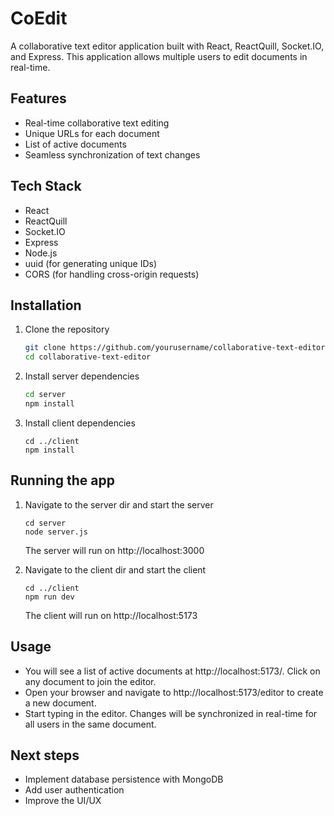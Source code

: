 # CoEdit

A collaborative text editor application built with React, ReactQuill, Socket.IO, and Express. This application allows multiple users to edit documents in real-time.

## Features

- Real-time collaborative text editing
- Unique URLs for each document
- List of active documents
- Seamless synchronization of text changes

## Tech Stack

- React
- ReactQuill
- Socket.IO
- Express
- Node.js
- uuid (for generating unique IDs)
- CORS (for handling cross-origin requests)

## Installation

1. Clone the repository
   ```bash
   git clone https://github.com/yourusername/collaborative-text-editor.git
   cd collaborative-text-editor
   ```
2. Install server dependencies
   ```bash
   cd server
   npm install
   ```
3. Install client dependencies
   ```
   cd ../client
   npm install
   ```

## Running the app

1. Navigate to the server dir and start the server

   ```
   cd server
   node server.js
   ```

   The server will run on http://localhost:3000

2. Navigate to the client dir and start the client

   ```
   cd ../client
   npm run dev
   ```

   The client will run on http://localhost:5173

## Usage

- You will see a list of active documents at http://localhost:5173/. Click on any document to join the editor.
- Open your browser and navigate to http://localhost:5173/editor to create a new document.
- Start typing in the editor. Changes will be synchronized in real-time for all users in the same document.

## Next steps

- Implement database persistence with MongoDB
- Add user authentication
- Improve the UI/UX
